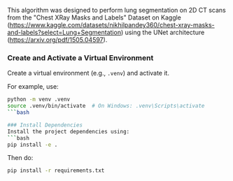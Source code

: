 This algorithm was designed to perform lung segmentation on 2D CT scans from the "Chest XRay Masks and Labels" Dataset on Kaggle (https://www.kaggle.com/datasets/nikhilpandey360/chest-xray-masks-and-labels?select=Lung+Segmentation) using the UNet architecture (https://arxiv.org/pdf/1505.04597). 


### Create and Activate a Virtual Environment
Create a virtual environment (e.g., `.venv`) and activate it.

For example, use: 
```bash
python -m venv .venv
source .venv/bin/activate  # On Windows: .venv\Scripts\activate
```bash

### Install Dependencies
Install the project dependencies using:
```bash
pip install -e .
```
Then do: 
```bash
pip install -r requirements.txt
```
